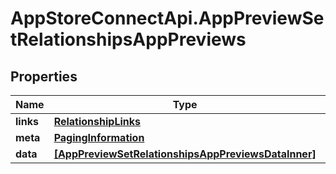 # AppStoreConnectApi.AppPreviewSetRelationshipsAppPreviews

## Properties

Name | Type | Description | Notes
------------ | ------------- | ------------- | -------------
**links** | [**RelationshipLinks**](RelationshipLinks.md) |  | [optional] 
**meta** | [**PagingInformation**](PagingInformation.md) |  | [optional] 
**data** | [**[AppPreviewSetRelationshipsAppPreviewsDataInner]**](AppPreviewSetRelationshipsAppPreviewsDataInner.md) |  | [optional] 


